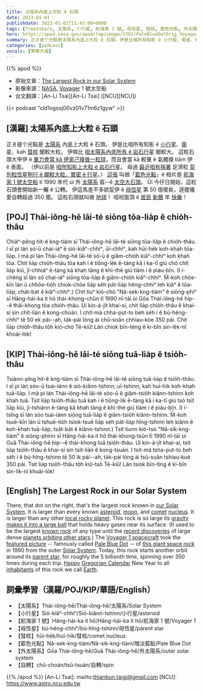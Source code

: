 ```yaml
---
title: 太陽系內底上大粒 ê 石頭
date: 2023-01-01
publishdate: 2023-01-01T11:45:00+0800
tags: [free2share, 太陽系, 小行星, 航海家 1 號, 母恆星, 彗核, 藍色光點, 外太陽系, 自轉]
hero: https://apod.nasa.gov/apod/fap/image/2301/PaleBlueDotOrig_Voyager1_960.jpg
summary: 正爿彼个光點是太陽系內底上大粒 ê 石頭。伊是比咱所有知影 ê 小行星、衛星、kah 彗星核閣較大粒。
categories: [podcast]
vocals: [草莓大福]
---
```


{{% apod %}}

- 原始文章：[The Largest Rock in our Solar System](https://apod.nasa.gov/apod/ap230101.html)
- 影像來源：[NASA](https://www.nasa.gov/), [Voyager](https://voyager.jpl.nasa.gov/) 1 號太空船
- 台文翻譯：[An-Li Tsai][An-Li Tsai] ([NCU][NCU])

{{< podcast "cld1vgsoj00vz01v71m6z1gyw" >}}

## [漢羅] 太陽系內底上大粒 ê 石頭
正爿彼个光點是 [太陽系][our Solar System] 內底上大粒 ê 石頭。
伊是比咱所有知影 ê [小行星][asteroid]、[衛星][moon]、kah [彗][comet][核][nucleus] 閣較大粒。
伊嘛比 [咱太陽系內底所有 ê 岩石行星][local rocky planet] 閣較大。
這粒石頭大甲伊 ê [重力會當 kā 伊家己搝做一粒球][gravity makes it into a large ball]，而且會當 kā 較重 ê 氣體搝 tiàm 伊 ê 表面。
（伊以前是 [咱所知影上大粒 ê 岩石行星][known rock]。
毋過 [最近咱有揣著][recent discoveries] 足濟粒 [踅別粒恆星咧行 ê 閣較大粒、實密 ê 行星][planets orbiting other stars]。）
[這張][featured picture] 叫做「[藍色光點][Pale Blue Dot]」ê 相片是 [航海家 1 號太空船][Voyager 1 spacecraft] tī 1990 年代 ùi 外 [太陽系][Solar System] 翕--ê [太空大石頭][this giant space rock]。
Ùi 今仔日開始，這粒石頭會開始新一輾 ê 公轉。
伊這馬差不多欲踅伊 ê [母恆星][parent star] 第 50 億擺矣，逐擺攏愛自轉超過 350 擺。
這粒石頭就叫做 [地球][Earth]！
咱祝面頂 ê [居民][inhabitants] [新曆][Gregorian Calendar] 年 [快樂][Happy]！


## [POJ] Thài-iông-hē lāi-té siōng tōa-lia̍p ê chio̍h-thâu
Chiàⁿ-pêng hit-ê kng-tiám sī Thài-iông-hē lāi-té siōng tōa-lia̍p ê chio̍h-thâu.
I sī pí lán só͘-ū chai-iáⁿ ê sió-kiâⁿ-chhiⁿ, ūi-chhiⁿ, kah hūi-he̍k koh-khah tōa-lia̍p.
I mā pí lán Thài-iông-hē lāi-té só͘-ū ê giâm-chio̍h kiâⁿ-chhiⁿ koh khah tōa.
Chit lia̍p chio̍h-thâu tōa kah i ê tiōng-le̍k ē-tàng kā i ka-tī giú chò chi̍t lia̍p kiû, jî-chhiáⁿ ē-tàng kā khah tāng ê khì-thé giú tiàm i ê piáu-bīn.
(I í-chêng sī lán só͘ chai-iáⁿ siōng tōa-lia̍p ê giâm-chio̍h kiâⁿ-chhiⁿ.
M̄-koh chòe-kīn lán ū chhōe-tio̍h chiok-chōe lia̍p se̍h pa̍t-lia̍p hêng-chhiⁿ leh kiâⁿ ê tōa-lia̍p, cha̍t-ba̍t ê kiâⁿ-chhiⁿ.)
Chit tiuⁿ kiò-chò "Nâ-sek-kng-tiám" ê siòng-phìⁿ sī Hâng-hái-ka it hō thài-khong-chûn tī 1990 nî-tāi ùi Gōa Thài-iông-hē hip--ê thài-khong tōa chio̍h-thâu.
Ùi kin-á-ji̍t khai-sí, chit lia̍p chio̍h-thâu ē khai-sí sin chi̍t-liàn ê kong-choán.
I chit-má chha-put-to beh se̍h i ê bú-hêng-chhiⁿ tē 50 ek pái--ah, ta̍k-pái lóng ài chū-soân chhiau-kòe 350 pái.
Chit lia̍p chio̍h-thâu to̍h kiò-chò Tē-kiû!
Lán chiok bīn-téng ê ki-bîn sin-le̍k-nî khoài-lo̍k!

## [KIP] Thài-iông-hē lāi-té siōng tuā-lia̍p ê tsio̍h-thâu
Tsiànn-pîng hit-ê kng-tiám sī Thài-iông-hē lāi-té siōng tuā-lia̍p ê tsio̍h-thâu.
I sī pí lán sóo-ū tsai-iánn ê sió-kiânn-tshinn, uī-tshinn, kah huī-hi̍k koh-khah tuā-lia̍p.
I mā pí lán Thài-iông-hē lāi-té sóo-ū ê giâm-tsio̍h kiânn-tshinn koh khah tuā.
Tsit lia̍p tsio̍h-thâu tuā kah i ê tiōng-li̍k ē-tàng kā i ka-tī giú tsò tsi̍t lia̍p kiû, jî-tshiánn ē-tàng kā khah tāng ê khì-thé giú tiàm i ê piáu-bīn.
(I í-tsîng sī lán sóo tsai-iánn siōng tuā-lia̍p ê giâm-tsio̍h kiânn-tshinn.
M̄-koh tsuè-kīn lán ū tshuē-tio̍h tsiok-tsuē lia̍p se̍h pa̍t-lia̍p hîng-tshinn leh kiânn ê koh-khah tuā-lia̍p, tsa̍t-ba̍t ê kiânn-tshinn.)
Tsit tiunn kiò-tsò "Nâ-sik-kng-tiám" ê siòng-phìnn sī Hâng-hái-ka it hō thài-khong-tsûn tī 1990 nî-tāi uì Guā Thài-iông-hē hip--ê thài-khong tuā tsio̍h-thâu.
Uì kin-á-ji̍t khai-sí, tsit lia̍p tsio̍h-thâu ē khai-sí sin tsi̍t-liàn ê kong-tsuán.
I tsit-má tsha-put-to beh se̍h i ê bú-hîng-tshinn tē 50 ik pái--ah, ta̍k-pái lóng ài tsū-suân tshiau-kuè 350 pái.
Tsit lia̍p tsio̍h-thâu to̍h kiò-tsò Tē-kiû!
Lán tsiok bīn-tíng ê ki-bîn sin-li̍k-nî khuài-lo̍k!

## [English] The Largest Rock in our Solar System
There, that dot on the right, that's the largest rock known in [our Solar System][our Solar System].
It is larger than every known [asteroid][asteroid], [moon][moon], and [comet][comet] [nucleus][nucleus].
It is larger than any other [local rocky planet][local rocky planet].
This rock is so large its [gravity makes it into a large ball][gravity makes it into a large ball] that holds heavy gases near its surface.
(It used to be the largest [known rock][known rock] of any type until the [recent discoveries][recent discoveries] of large dense [planets orbiting other stars][planets orbiting other stars].)
The [Voyager 1 spacecraft][Voyager 1 spacecraft] took the [featured picture][featured picture] -- famously called [Pale Blue Dot][Pale Blue Dot] -- of [this giant space rock][this giant space rock] in 1990 from the outer [Solar System][Solar System].
Today, this rock starts another orbit around its [parent star][parent star], for roughly the 5 billionth time, spinning over 350 times during each trip.
[Happy][Happy] [Gregorian Calendar][Gregorian Calendar] New Year to all [inhabitants][inhabitants] of this rock we call [Earth][Earth].


## 詞彙學習（漢羅/POJ/KIP/華語/English）
- 【太陽系】Thài-iông-hē/Thài-iông-hē/太陽系/Solar System
- 【小行星】Sió-kiâⁿ-chhiⁿ/Sió-kiânn-tshinn/小行星/asteroid
- 【航海家 1 號】Hâng-hái-ka it hō/Hâng-hái-ka it hō/航海家 1 號/Voyager 1
- 【母恆星】bú-hêng-chhiⁿ/bú-hîng-tshinn/母恆星/parent star
- 【彗核】hūi-he̍k/huī-hi̍k/彗核/comet nucleus
- 【藍色光點】Nâ-sek-kng-tiám/Nâ-sik-kng-tiám/暗淡藍點/Pale Blue Dot
- 【外太陽系】Gōa Thài-iông-hē/Guā Thài-iông-hē/外太陽系/outer solar system
- 【自轉】chū-choán/tsū-tsuán/自轉/spin


{{% /apod %}}
[An-Li Tsai]: mailto:thianbun.taigi@gmail.com
[NCU]: https://www.astro.ncu.edu.tw

[copyright]: https://apod.nasa.gov/apod/fap/lib/about_apod.html#srapply
[License]: https://creativecommons.org/licenses/by/2.0/

[our Solar System]:https://solarsystem.nasa.gov/solar-system/our-solar-system/in-depth/
[asteroid]:https://apod.nasa.gov/apod/ap100726.html
[moon]:https://apod.nasa.gov/apod/ap211011.html
[comet]:https://apod.nasa.gov/apod/ap210308.html
[nucleus]:https://apod.nasa.gov/apod/ap200712.html
[local rocky planet]:https://en.wikipedia.org/wiki/Terrestrial_planet
[gravity makes it into a large ball]:https://spaceplace.nasa.gov/planets-round/en/
[known rock]:https://apod.nasa.gov/apod/ap180507.html
[recent discoveries]:https://apod.nasa.gov/apod/ap220814.html
[planets orbiting other stars]:https://exoplanets.nasa.gov/what-is-an-exoplanet/in-depth/
[Voyager 1 spacecraft]:https://apod.nasa.gov/apod/ap220909.html
[featured picture]:https://en.wikipedia.org/wiki/File:Pale_Blue_Dot.png
[Pale Blue Dot]:https://en.wikipedia.org/wiki/Pale_Blue_Dot
[this giant space rock]:https://apod.nasa.gov/apod/ap200214.html
[Solar System]:https://apod.nasa.gov/apod/ap190214.html
[parent star]:https://solarsystem.nasa.gov/solar-system/sun/in-depth/
[Happy]:https://i.pinimg.com/236x/bf/f5/d0/bff5d074d399bdfec6071e9168398406--so-funny-funny-pics.jpg
[Gregorian Calendar]:https://en.wikipedia.org/wiki/Gregorian_calendar
[inhabitants]:https://apod.nasa.gov/apod/ap190818.html
[Earth]:https://apod.nasa.gov/apod/ap220206.html
